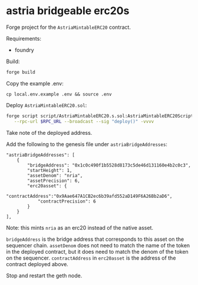 # astria bridgeable erc20s

Forge project for the `AstriaMintableERC20` contract.

Requirements:

- foundry

Build:

```sh
forge build
```

Copy the example .env:

`cp local.env.example .env && source .env`

Deploy `AstriaMintableERC20.sol`:

```sh
forge script script/AstriaMintableERC20.s.sol:AstriaMintableERC20Script \
   --rpc-url $RPC_URL --broadcast --sig "deploy()" -vvvv
```

Take note of the deployed address.

Add the following to the genesis file under `astriaBridgeAddresses`:

```
"astriaBridgeAddresses": [
    {
        "bridgeAddress": "0x1c0c490f1b5528d8173c5de46d131160e4b2c0c3",
        "startHeight": 1,
        "assetDenom": "nria",
        "assetPrecision": 6,
        "erc20asset": {
            "contractAddress":"0x9Aae647A1CB2ec6b39afd552aD149F6A26Bb2aD6",
            "contractPrecision": 6
        }
    }
],
```

Note: this mints `nria` as an erc20 instead of the native asset.

`bridgeAddress` is the bridge address that corresponds to this asset on the sequencer chain.
`assetDenom` does not need to match the name of the token in the deployed contract, but it does need to match the denom of the token on the sequencer.
`contractAddress` in `erc20asset` is the address of the contract deployed above.

Stop and restart the geth node.
